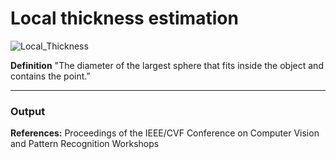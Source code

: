 # Local thickness estimation

![Local_Thickness](https://github.com/user-attachments/assets/9ae05380-dc0b-404d-907c-67e791031712)

**Definition** 
"The diameter of the largest sphere that fits inside the object and contains the point.”

---
### Output


**References:** Proceedings of the IEEE/CVF Conference on Computer Vision and Pattern Recognition Workshops
